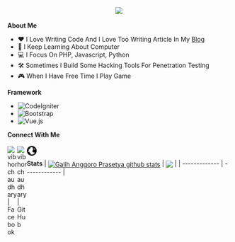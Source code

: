  <p align="center">
  <a href="https://github.com/galihap76"><img src="https://readme-typing-svg.herokuapp.com/?lines=Welcome%20To%20My%20Github;I%20Am%20A%20Programmer;&font=Fira%20Code&center=true&width=440&height=45&color=#36BCF7&vCenter=true&size=22"></a>
</p>

**About Me**
- ❤️ I Love Writing Code And I Love Too Writing Article In My [Blog](https://gumayuntech.blogspot.com/)
- 🌱 I Keep Learning About Computer
- 💻 I Focus On PHP, Javascript, Python
- 🛠️ Sometimes I Build Some Hacking Tools For Penetration Testing
- 🎮 When I Have Free Time I Play Game

**Framework**
- ![CodeIgniter](https://img.shields.io/badge/codeigniter-%23F05033.svg?style=for-the-badge&logo=codeigniter&logoColor=white)
- ![Bootstrap](https://img.shields.io/badge/bootstrap-%23563D7C.svg?style=for-the-badge&logo=bootstrap&logoColor=white)
- ![Vue.js](https://img.shields.io/badge/vuejs-%2335495e.svg?style=for-the-badge&logo=vuedotjs&logoColor=%234FC08D)

**Connect With Me**
<br />
<br />
[<img align="left" alt="vibhorchaudhary | Facebook" width="22px" src="https://cdn.jsdelivr.net/npm/simple-icons@v3/icons/facebook.svg" />][facebook]
[<img align="left" alt="vibhorchaudhary | GitHub" width="22px" src="https://cdn.jsdelivr.net/npm/simple-icons@v3/icons/github.svg" />][github]
[<img align="left" alt="vibhorchaudhary | XDA Developers" width="22px" src="https://raw.githubusercontent.com/iconic/open-iconic/master/svg/globe.svg" />][website]
<br/>

**Stats**
| <a href="https://github.com/anuraghazra/github-readme-stats"><img align="center" src="https://github-readme-stats.vercel.app/api?username=galihap76&show_icons=true&bg_color=0000" alt="Galih Anggoro Prasetya github stats" /></a> | <a href="https://github.com/anuraghazra/github-readme-stats"><img align="center" src="https://github-readme-stats.vercel.app/api/top-langs/?username=galihap76&langs_count=10&layout=compact&bg_color=0000" /></a> |
| ------------- | ------------- |

[website]: https://galihap76.github.io/portofolio-ku.html
[facebook]: https://web.facebook.com/galih.ap.357/
[github]: https://github.com/galihap76
